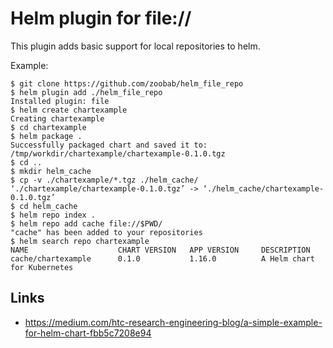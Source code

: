 # Helm plugin for file://

This plugin adds basic support for local repositories to helm.

Example:
```
$ git clone https://github.com/zoobab/helm_file_repo
$ helm plugin add ./helm_file_repo
Installed plugin: file
$ helm create chartexample
Creating chartexample
$ cd chartexample
$ helm package .
Successfully packaged chart and saved it to: /tmp/workdir/chartexample/chartexample-0.1.0.tgz
$ cd ..
$ mkdir helm_cache
$ cp -v ./chartexample/*.tgz ./helm_cache/
‘./chartexample/chartexample-0.1.0.tgz’ -> ‘./helm_cache/chartexample-0.1.0.tgz’
$ cd helm_cache
$ helm repo index .
$ helm repo add cache file://$PWD/
"cache" has been added to your repositories
$ helm search repo chartexample
NAME                    CHART VERSION   APP VERSION     DESCRIPTION
cache/chartexample      0.1.0           1.16.0          A Helm chart for Kubernetes
```

## Links

* https://medium.com/htc-research-engineering-blog/a-simple-example-for-helm-chart-fbb5c7208e94
